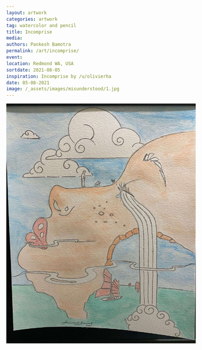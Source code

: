 ```yaml
---
layout: artwork
categories: artwork
tag: watercolor and pencil
title: Incomprise
media: 
authors: Pankesh Bamotra
permalink: /art/incomprise/
event: 
location: Redmond WA, USA
sortdate: 2021-08-05
inspiration: Incomprise by /u/olivierha
date: 05-08-2021
image: /_assets/images/misunderstood/1.jpg
---
```

![](/_assets/images/misunderstood/1.jpg)